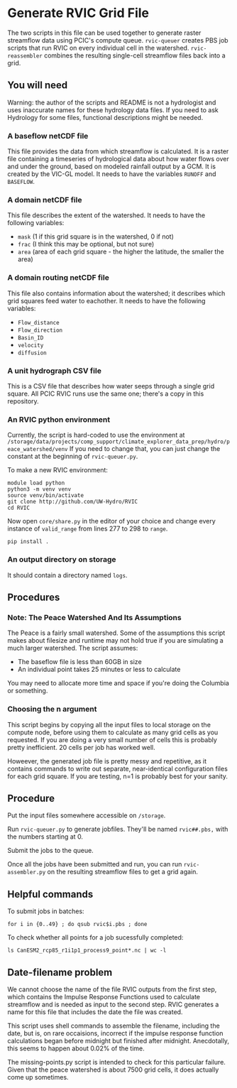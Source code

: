 # Generate RVIC Grid File

The two scripts in this file can be used together to generate raster
streamflow data using PCIC's compute queue. `rvic-queuer` creates PBS
job scripts that run RVIC on every individual cell in the watershed.
`rvic-reassembler` combines the resulting single-cell streamflow files
back into a grid.

## You will need
Warning: the author of the scripts and README is not a hydrologist and uses 
inaccurate names for these hydrology data files. If you need to
ask Hydrology for some files, functional descriptions might be
needed.

### A baseflow netCDF file
This file provides the data from which streamflow is calculated.
It is a raster file containing a timeseries of hydrological
data about how water flows over and under the ground, based on modeled
rainfall output by a GCM. It is created by the VIC-GL model. It needs to have
the variables `RUNOFF` and `BASEFLOW`.

### A domain netCDF file 
This file describes the extent of the watershed. It needs to
have the following variables:
* `mask` (1 if this grid square is in the watershed, 0 if not)
* `frac` (I think this may be optional, but not sure)
* `area` (area of each grid square - the higher the latitude, the smaller the area)

### A domain routing netCDF file
This file also contains information about the watershed; it
describes which grid squares feed water to eachother.
It needs to have the following variables:
* `Flow_distance`
* `Flow_direction`
* `Basin_ID`
* `velocity`
* `diffusion`

### A unit hydrograph CSV file
This is a CSV file that describes how water seeps through a single
grid square. All PCIC RVIC runs use the same one; there's a copy in
this repository.

### An RVIC python environment
Currently, the script is hard-coded to use the environment at 
`/storage/data/projects/comp_support/climate_explorer_data_prep/hydro/peace_watershed/venv`
If you need to change that, you can just change the constant at the beginning of
`rvic-queuer.py`.

To make a new RVIC environment:
```
module load python
python3 -m venv venv
source venv/bin/activate
git clone http://github.com/UW-Hydro/RVIC
cd RVIC
```
Now open `core/share.py` in the editor of your choice and change 
every instance of `valid_range` from lines 277 to 298 to `range`.
```
pip install .
```

### An output directory on storage
It should contain a directory named `logs`.

## Procedures

### Note: The Peace Watershed And Its Assumptions
The Peace is a fairly small watershed. Some of the assumptions this
script makes about filesize and runtime may not hold true if you are
simulating a much larger watershed. The script assumes:

* The baseflow file is less than 60GB in size
* An individual point takes 25 minutes or less to calculate

You may need to allocate more time and space if you're doing the Columbia
or something.

### Choosing the n argument
This script begins by copying all the input files to local storage on the
compute node, before using them to calculate as many grid cells as you
requested. If you are doing a very small number of cells this is probably
pretty inefficient. 20 cells per job has worked well.

Howeever, the generated job file is pretty messy and repetitive, as it
contains commands to write out separate, near-identical configuration
files for each grid square. If you are testing, n=1 is probably best
for your sanity.

## Procedure

Put the input files somewhere accessible on `/storage`.

Run `rvic-queuer.py` to generate jobfiles. They'll be named `rvic##.pbs,` 
with the numbers starting at 0.

Submit the jobs to the queue.

Once all the jobs have been submitted and run, you can run `rvic-assembler.py` 
on the resulting streamflow files to get a grid again.

## Helpful commands
To submit jobs in batches:
 ```
for i in {0..49} ; do qsub rvic$i.pbs ; done
 ```
 
 To check whether all points for a job sucessfully completed:
 ```
 ls CanESM2_rcp85_r1i1p1_process9_point*.nc | wc -l
 ```

## Date-filename problem
We cannot choose the name of the file RVIC outputs from the first step,
which contains the Impulse Response Functions used to calculate
streamflow and is needed as input to the second step.
RVIC generates a name for this file that includes the
date the file was created.

This script uses shell commands to assemble the filename, including the
date, but is, on rare occaisions, incorrect if the impulse response
function calculations began before midnight but finished after midnight.
Anecdotally, this seems to happen about 0.02% of the time.

The missing-points.py script is intended to check for this particular
failure. Given that the peace watershed is about 7500 grid cells, it
does actually come up sometimes.